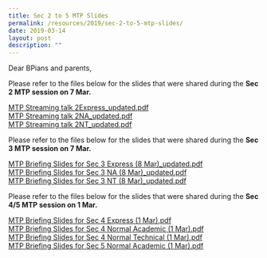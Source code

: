 ```yaml
---
title: Sec 2 to 5 MTP Slides
permalink: /resources/2019/sec-2-to-5-mtp-slides/
date: 2019-03-14
layout: post
description: ""
---
```

Dear BPians and parents,

  

Please refer to the files below for the slides that were shared during the **Sec 2 MTP session on 7 Mar.**

  

[MTP Streaming talk 2Express\_updated.pdf](/files/MTP%20Streaming%20talk%202Express_updated.pdf)
<br>[MTP Streaming talk 2NA\_updated.pdf](/files/MTP%20Streaming%20talk%202NA_updated.pdf) 
<br>[MTP Streaming talk 2NT\_updated.pdf](/files/MTP%20Streaming%20talk%202NT_updated.pdf)

Please refer to the files below for the slides that were shared during the **Sec 3 MTP session on 7 Mar.**

  

[MTP Briefing Slides for Sec 3 Express (8 Mar)\_updated.pdf](/files/MTP%20Briefing%20Slides%20for%20Sec%203%20Express%20(8%20Mar)_updated.pdf)
<br>[MTP Briefing Slides for Sec 3 NA (8 Mar)\_updated.pdf](/files/MTP%20Briefing%20Slides%20for%20Sec%203%20NA%20(8%20Mar)_updated.pdf)
<br>[MTP Briefing Slides for Sec 3 NT (8 Mar)\_updated.pdf](/files/MTP%20Briefing%20Slides%20for%20Sec%203%20NT%20(8%20Mar)_updated.pdf)


Please refer to the files below for the slides that were shared during the **Sec 4/5 MTP session on 1 Mar.**

  

[MTP Briefing Slides for Sec 4 Express (1 Mar).pdf](/files/MTP%20Briefing%20Slides%20for%20Sec%204%20Express%20(1%20Mar).pdf)
<br>[MTP Briefing Slides for Sec 4 Normal Academic (1 Mar).pdf](/files/MTP%20Briefing%20Slides%20for%20Sec%204%20Normal%20Academic%20(1%20Mar).pdf)
<br>[MTP Briefing Slides for Sec 4 Normal Technical (1 Mar).pdf](/files/MTP%20Briefing%20Slides%20for%20Sec%204%20Normal%20Technical%20(1%20Mar).pdf)
<br>[MTP Briefing Slides for Sec 5 Normal Academic (1 Mar).pdf](/files/MTP%20Briefing%20Slides%20for%20Sec%205%20Normal%20Academic%20(1%20Mar).pdf)